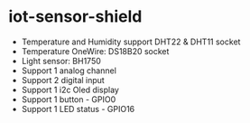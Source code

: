 # iot-sensor-shield

- Temperature and Humidity support DHT22 & DHT11 socket
- Temperature OneWire: DS18B20 socket
- Light sensor: BH1750 
- Support 1 analog channel
- Support 2 digital input
- Support 1 i2c Oled display
- Support 1 button - GPIO0
- Support 1 LED status - GPIO16